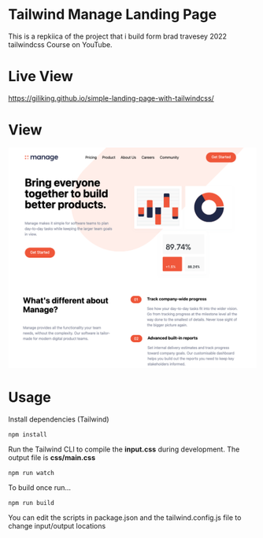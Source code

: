 # Tailwind Manage Landing Page

This is a repkiica of the project that i build form brad travesey 2022 tailwindcss Course on YouTube.

# Live View
https://giliking.github.io/simple-landing-page-with-tailwindcss/

# View

![Alt text](/img/screen.png?raw=true)

# Usage

Install dependencies (Tailwind)

```
npm install
```

Run the Tailwind CLI to compile the **input.css** during development. The output file is **css/main.css**

```
npm run watch
```

To build once run...

```
npm run build
```

You can edit the scripts in package.json and the tailwind.config.js file to change input/output locations